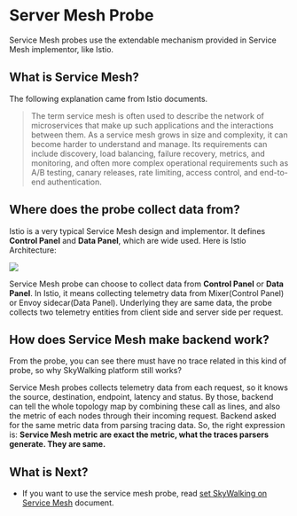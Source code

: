 # Server Mesh Probe
Service Mesh probes use the extendable mechanism provided in Service Mesh implementor, like Istio.

## What is Service Mesh?
The following explanation came from Istio documents.
> The term service mesh is often used to describe the network of microservices that make up such applications and the interactions between them. 
As a service mesh grows in size and complexity, it can become harder to understand and manage. 
Its requirements can include discovery, load balancing, failure recovery, metrics, and monitoring, and often more complex operational requirements 
such as A/B testing, canary releases, rate limiting, access control, and end-to-end authentication.

## Where does the probe collect data from?
Istio is a very typical Service Mesh design and implementor. It defines **Control Panel** and **Data Panel**,
which are wide used. Here is Istio Architecture:

<img src="https://istio.io/docs/concepts/what-is-istio/img/overview/arch.svg"/>

Service Mesh probe can choose to collect data from **Control Panel** or **Data Panel**. In Istio, 
it means collecting telemetry data from Mixer(Control Panel) or Envoy sidecar(Data Panel). Underlying
they are same data, the probe collects two telemetry entities from client side and server side per request.

## How does Service Mesh make backend work?
From the probe, you can see there must have no trace related in this kind of probe, so why SkyWalking
platform still works?

Service Mesh probes collects telemetry data from each request, so it knows the source, destination, 
endpoint, latency and status. By those, backend can tell the whole topology map by combining these call 
as lines, and also the metric of each nodes through their incoming request. Backend asked for the same
metric data from parsing tracing data. So, the right expression is: 
**Service Mesh metric are exact the metric, what the traces parsers generate. They are same.**

## What is Next?
- If you want to use the service mesh probe, read [set SkyWalking on Service Mesh](../setup/README.md#on-service-mesh) document.
